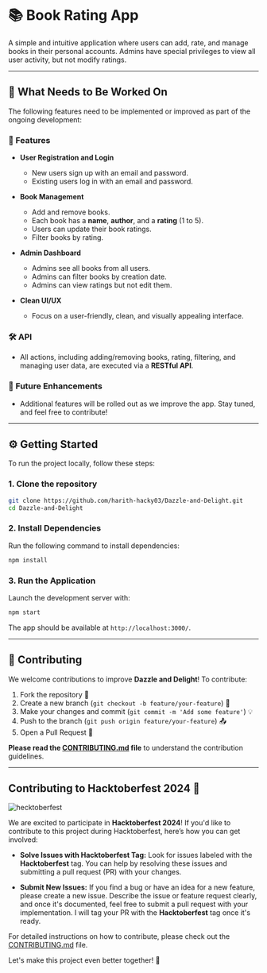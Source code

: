 # 📚 Book Rating App

A simple and intuitive application where users can add, rate, and manage books in their personal accounts. Admins have special privileges to view all user activity, but not modify ratings.

---

## 🔧 What Needs to Be Worked On

The following features need to be implemented or improved as part of the ongoing development:

### 🚀 Features

- **User Registration and Login**  
  - New users sign up with an email and password.
  - Existing users log in with an email and password.

- **Book Management**  
  - Add and remove books.
  - Each book has a **name**, **author**, and a **rating** (1 to 5).
  - Users can update their book ratings.
  - Filter books by rating.

- **Admin Dashboard**  
  - Admins see all books from all users.
  - Admins can filter books by creation date.
  - Admins can view ratings but not edit them.

- **Clean UI/UX**  
  - Focus on a user-friendly, clean, and visually appealing interface.

### 🛠 API

- All actions, including adding/removing books, rating, filtering, and managing user data, are executed via a **RESTful API**.

### 🌟 Future Enhancements

- Additional features will be rolled out as we improve the app. Stay tuned, and feel free to contribute!

---
## ⚙️ **Getting Started**

To run the project locally, follow these steps:

### 1. **Clone the repository**

```bash
git clone https://github.com/harith-hacky03/Dazzle-and-Delight.git
cd Dazzle-and-Delight
```

### 2. **Install Dependencies**

Run the following command to install dependencies:

```bash
npm install
```

### 3. **Run the Application**

Launch the development server with:

```bash
npm start
```

The app should be available at `http://localhost:3000/`.

----

## 🤝 **Contributing**

We welcome contributions to improve **Dazzle and Delight**! To contribute:

1. Fork the repository 🍴
2. Create a new branch (`git checkout -b feature/your-feature`) 🌱
3. Make your changes and commit (`git commit -m 'Add some feature'`) 💡
4. Push to the branch (`git push origin feature/your-feature`) 📤
5. Open a Pull Request 🔄

**Please read the [CONTRIBUTING.md](https://github.com/anjalit03/Dazzle-and-Delight/blob/main/CONTRIBUTING.md) file** to understand the contribution guidelines.

---

## Contributing to Hacktoberfest 2024 🎉

![hecktoberfest](https://github.com/user-attachments/assets/9352e904-6b2d-495e-8140-1437e385ffdb)

We are excited to participate in **Hacktoberfest 2024**! If you'd like to contribute to this project during Hacktoberfest, here’s how you can get involved:

- **Solve Issues with Hacktoberfest Tag:** Look for issues labeled with the **Hacktoberfest** tag. You can help by resolving these issues and submitting a pull request (PR) with your changes.

- **Submit New Issues:** If you find a bug or have an idea for a new feature, please create a new issue. Describe the issue or feature request clearly, and once it's documented, feel free to submit a pull request with your implementation. I will tag your PR with the **Hacktoberfest** tag once it's ready.

For detailed instructions on how to contribute, please check out the [CONTRIBUTING.md](CONTRIBUTING.md) file.

Let's make this project even better together! 🎉
